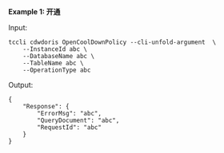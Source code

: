 **Example 1: 开通**



Input: 

```
tccli cdwdoris OpenCoolDownPolicy --cli-unfold-argument  \
    --InstanceId abc \
    --DatabaseName abc \
    --TableName abc \
    --OperationType abc
```

Output: 
```
{
    "Response": {
        "ErrorMsg": "abc",
        "QueryDocument": "abc",
        "RequestId": "abc"
    }
}
```

